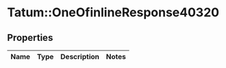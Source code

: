 # Tatum::OneOfinlineResponse40320

## Properties
Name | Type | Description | Notes
------------ | ------------- | ------------- | -------------

